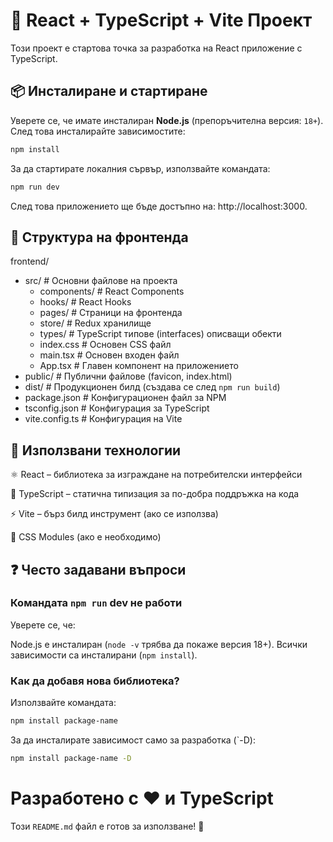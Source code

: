 # 🚀 React + TypeScript + Vite Проект

Този проект е стартова точка за разработка на React приложение с TypeScript.

## 📦 Инсталиране и стартиране

Уверете се, че имате инсталиран **Node.js** (препоръчителна версия: `18+`).  
След това инсталирайте зависимостите:

```sh
npm install
```

За да стартирате локалния сървър, използвайте командата:
```sh
npm run dev
```
След това приложението ще бъде достъпно на: http://localhost:3000.

## 🔧 Структура на фронтенда
frontend/

* src/                     # Основни файлове на проекта
  * components/          # React Components
  * hooks/               # React Hooks
  * pages/               # Страници на фронтенда
  * store/               # Redux хранилище
  * types/               # TypeScript типове (interfaces) описващи обекти
  * index.css            # Основен CSS файл
  * main.tsx             # Основен входен файл
  * App.tsx              # Главен компонент на приложението
* public/                  # Публични файлове (favicon, index.html)
* dist/                    # Продукционен билд (създава се след `npm run build`)
* package.json             # Конфигурационен файл за NPM
* tsconfig.json            # Конфигурация за TypeScript
* vite.config.ts           # Конфигурация на Vite

## 🚀 Използвани технологии

⚛️ React – библиотека за изграждане на потребителски интерфейси

📜 TypeScript – статична типизация за по-добра поддръжка на кода

⚡  Vite – бърз билд инструмент (ако се използва)

🎨 CSS Modules (ако е необходимо)

## ❓ Често задавани въпроси

### Командата `npm run` dev не работи
Уверете се, че:

Node.js е инсталиран (`node -v` трябва да покаже версия 18+).
Всички зависимости са инсталирани (`npm install`).

### Как да добавя нова библиотека?
Използвайте командата:

```sh
npm install package-name
```

За да инсталирате зависимост само за разработка (`-D):

```sh
npm install package-name -D
```

# Разработено с ❤️ и TypeScript

Този `README.md` файл е готов за използване! 🚀